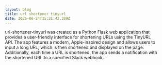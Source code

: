 ```yaml
---
layout: blog
title: url shortener tinyurl
date: 2025-06-24T15:21:42.309Z
---
```

url-shortener-tinyurl was created as a Python Flask web application that provides a user-friendly interface for shortening URLs using the TinyURL API. The app features a modern, Apple-inspired design and allows users to input a long URL, which is then shortened and displayed on the page. Additionally, each time a URL is shortened, the app sends a notification with the shortened URL to a specified Slack webhook.